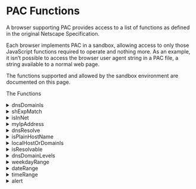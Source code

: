 # PAC Functions
A browser supporting PAC provides access to a list of functions as defined in the original Netscape Specification.

Each browser implements PAC in a sandbox, allowing access to only those JavaScript functions required to operate and nothing more. As an example, it isn’t possible to access the browser user agent string in a PAC file, a string available to a normal web page.

The functions supported and allowed by the sandbox environment are documented on this page.

The Functions

<details>
<summary>dnsDomainIs</summary>
Evaluates hostnames and returns true if hostnames match. Used mainly to match and exception individual hostnames.

<ins>Example</ins>

    // If the hostname matches google.com or www.google.com
    // send direct to the Internet.
    if (dnsDomainIs(host, "google.com") || dnsDomainIs(host, "www.google.com"))
        return "DIRECT";
    
</details>
<details>
<summary>shExpMatch</summary>
Will attempt to match hostname or URL to a specified shell expression, and returns true if matched.

<ins>Example 1</ins>
  
    // Any requests with a hostname ending with the extension .local
    // will be sent direct to the Internet.
    if (shExpMatch(host, "*.local"))
        return "DIRECT";

<ins>Example 2</ins>
      
    // A request for the host vpn.domain.com or any request for a file or folder in the
    // location http://abcdomain.com/folder/ will be sent direct to the Internet.
 
    if (shExpMatch(host, "vpn.domain.com") || 
        shExpMatch(url, "http://abcdomain.com/folder/*"))
            return "DIRECT";
</details>
<details>
<summary>isInNet</summary>
This function evaluates the IP address of a hostname, and if within a specified subnet returns true. If a hostname is passed the function will resolve the hostname to an IP address.
<ins>Example</ins>

    // If IP of requested website website falls within IP range, send direct to the Internet.
 
    if (isInNet(dnsResolve(host), "172.16.0.0", "255.240.0.0"))
        return "DIRECT";
</details>
<details>
<summary>myIpAddress</summary>
Returns the IP address of the host machine.
<ins>Example</ins>
    
    // If the machine requesting a website falls within IP range,
    // send traffic via proxy 10.10.5.1 running on port 8080.
 
    if (isInNet(myIpAddress(), "10.10.1.0", "255.255.255.0"))
        return "PROXY 10.10.5.1:8080";
</details>
<details>
<summary>dnsResolve</summary>
Resolves hostnames to an IP address. This function can be used to reduce the number of DNS lookups, e.g. below example.

<ins>Example</ins>
    
    // If IP of the requested host falls within any of the ranges specified, send direct.
 
    if (isInNet(dnsResolve(host), "10.0.0.0", "255.0.0.0") ||
        isInNet(dnsResolve(host), "172.16.0.0",  "255.240.0.0") ||
        isInNet(dnsResolve(host), "192.168.0.0", "255.255.0.0") ||
        isInNet(dnsResolve(host), "127.0.0.0", "255.255.255.0"))
        return "DIRECT";
</details>
<details>
<summary>isPlainHostName</summary>
This function will return true if the hostname contains no dots, e.g. http://intranet<br>
Useful when applying exceptions for internal websites, e.g. may not require resolution of a hostname to IP address to determine if local.
<ins>Example</ins>
    
    // If user requests plain hostnames, e.g. http://intranet/, 
    // http://webserver-name01/, send direct.
 
    if (isPlainHostName(host))
        return "DIRECT";
</details>
<details>
<summary>localHostOrDomainIs</summary>
Evaluates hostname and only returns true if exact hostname match is found.

<ins>Example</ins>
    
    // If the Host requested is "www" or "www.google.com", send direct.
 
    if (localHostOrDomainIs(host, "www.google.com"))
        return "DIRECT";
</details>
<details>
<summary>isResolvable</summary>
Attempts to resolve a hostname to an IP address and returns true if successful. WARNING – This may cause a browser to temporarily hang if a domain isn’t resolvable.

<ins>Example</ins>
    
    // If the host requested can be resolved by DNS, send via proxy1.example.com.
 
    if (isResolvable(host))
        return "PROXY proxy1.example.com:8080";
</details>
<details>
<summary>dnsDomainLevels</summary>
This function returns the number of DNS domain levels (number of dots) in the hostname. Can be used to exception internal websites which use short DNS names, e.g. http://intranet
<ins>Example</ins>
    
    // If hostname contains any dots, send via proxy1.example.com, otherwise send direct.
 
    if (dnsDomainLevels(host) > 0)
        return "PROXY proxy1.example.com:8080";
        else return "DIRECT";
</details>
<details>
<summary>weekdayRange</summary>
Allows rules to be time based, e.g. only return a proxy during specific days.
<ins>Example</ins>
    
    // If during the period of Monday to Friday, proxy1.example.com will be returned, otherwise
    // users will go direct for any day outside this period.
 
    if (weekdayRange("MON", "FRI")) return "PROXY proxy1.example.com:8080";
        else return "DIRECT";
</details>
<details>
<summary>dateRange</summary>
Allows rules to be time based, e.g. only return a proxy during specific months.

<ins>Example</ins>
    
    // If during the period of January to March, proxy1.example.com will be returned, otherwise
    // users will go direct for any month outside this period.
 
    if (dateRange("JAN", "MAR")) return "PROXY proxy1.example.com:8080";
        else return "DIRECT";
</details>
<details>
<summary>timeRange</summary>
Allows rules to be time based, e.g. only return a proxy during specific hours.

<ins>Example</ins>
    
    // If during the period 8am to 6pm, proxy1.example.com will be returned, otherwise
    // users will go direct for any time outside this period.
 
    if (timeRange(8, 18)) return "PROXY proxy1.example.com:8080";
        else return "DIRECT";
</details>
<details>
<summary>alert</summary>
The alert() function is not specified in the original PAC specification, although support was previously supported in several browsers, useful for outputting the value of a variable or result of a function in a manner that is viewable by the end-user and leveraged for troubleshooting PAC file rule issues.<br>
<br>
*This function is now considered unsupported and non-functional in PAC files.*

<ins>Example</ins>
    
    // Outputs the resolved IP address of the host in the browser
    // to end-user or error console. 
 
    resolved_host = dnsResolve(host);
    alert(resolved_host);
</details>
